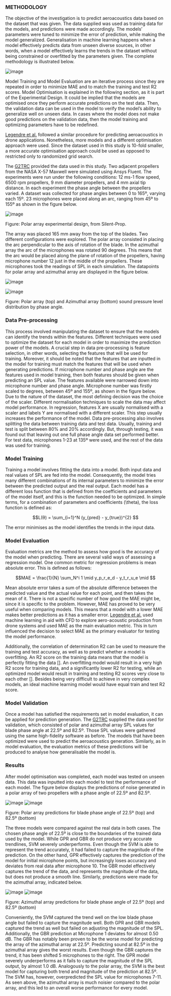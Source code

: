 ### METHODOLOGY
The objective of the investigation is to predict aeroacoustics data based on the dataset that was given. The data supplied was used as training data for the models, and predictions were made accordingly. The models’ parameters were tuned to minimize the error of prediction, while making the model generalized. Generalisation in machine learning happens when a model effectively predicts data from unseen diverse sources, in other words, when a model effectively learns the trends in the dataset without being constrained or overfitted by the parameters given. The complete methodology is illustrated below.


![image](assets/methodology.svg)


Model Training and Model Evaluation are an iterative process since they are repeated in order to minimize MAE and to match the training and test R2 scores. Model Optimisation is explained in the following section, as it is part of the Experimental Design. It could be implied that the models are optimised once they perform accurate predictions on the test data. Then, the validation data can be used in the model to verify the model’s ability to generalize well on unseen data. In cases where the model does not make good predictions on the validation data, then the model training and optimizing parameters have to be redefined.

[Legendre et al.](https://www.researchgate.net/publication/353771519_A_machine_learning-based_methodology_for_computational_aeroacoustics_predictions_of_multi-propeller_drones) followed a similar procedure for predicting aeroacoustics in drone applications. Nonetheless, more models and a different optimisation approach were used. Since the dataset used in this study is 10-fold smaller, a more accurate optimisation approach could be used as opposed to restricted only to randomized grid search.

The [G2TRC](https://www.nottingham.ac.uk/research/groups/gas-turbine-and-transmissions-centre/contact.aspx) provided the data used in this study. Two adjacent propellers from the NASA X-57 Maxwell were simulated using Ansys Fluent. The experiments were run under the following conditions: 12 ms-1 flow speed, 6500 rpm propellers, 9 mm diameter propellers, and 4 mm axial tip distance. In each experiment the phase angle between the propellers varied. A dataset was collected for phase angles between 0 to 165º, varying each 15º. 23 microphones were placed along an arc, ranging from 45º to 155º as shown in the figure below.

![image](assets/microphone_array_silentprop.png)

Figure: Polar array experimental design, from Silent-Prop.

The array was placed 165 mm away from the top of the blades. Two different configurations were explored. The polar array consisted in placing the arc perpendicular to the axis of rotation of the blade. In the azimuthal array the arc of the microphones was rotated 90 degrees. This means that the arc would be placed along the plane of rotation of the propellers, having microphone number 12 just in the middle of the propellers. These microphones took the readings of SPL in each simulation. The datapoints for polar array and azimuthal array are displayed in the figure below. 

 ![image](assets/polar_array.png) 

 ![image](assets/azimuthal_array.png)

Figure: Polar array (top) and Azimuthal array (bottom) sound pressure level distribution by phase angle.

### Data Pre-processing
This process involved manipulating the dataset to ensure that the models can identify the trends within the features. Different techniques were used to optimize the dataset for each model in order to maximize the prediction power of the models. A crucial step in data pre-processing is feature selection, in other words, selecting the features that will be used for training. Moreover, it should be noted that the features that are inputted in the model for training must match the features that will be used when generating predictions. If microphone number and phase angle are the features used in model training, then both features should be given when predicting an SPL value. The features available were narrowed down into microphone number and phase angle. Microphone number was firstly scaled to degrees, between 45º and 155º, as shown in the figure below.
Due to the nature of the dataset, the most defining decision was the choice of the scaler. Different normalisation techniques to scale the data may affect model performance. In regression, features X are usually normalised with a scaler and labels Y are normalised with a different scaler. This step usually increases the performance of the model. Data pre-processing also involves splitting the data between training data and test data. Usually, training and test is split between 80% and 20% accordingly. But, through testing, it was found out that leaving out one full phase angle data set performed better. For test data, microphones 1-23 at 135º were used, and the rest of the data was used for training.

### Model Training
Training a model involves fitting the data into a model. Both input data and real values of SPL are fed into the model. Consequently, the model tries many different combinations of its internal parameters to minimize the error between the predicted output and the real output. Each model has a different loss function that is defined from the coefficients and parameters of the model itself, and this is the function needed to be optimized. In simple terms, for a combination of parameters and coefficients (\theta), the loss function is defined as:

```math
L(θ) = \sum_{i=1}^N  (y_{pred} - y_{true})^{2} 
```


The error minimises as the model identifies the trends in the input data.

### Model Evaluation
Evaluation metrics are the method to assess how good is the accuracy of the model when predicting. There are several valid ways of assessing a regression model. One common metric for regression problems is mean absolute error. This is defined as follows:

```math
MAE =  \frac{1}{N}  \sum_N^i 1  \mid y_p_r_e_d - y_t_r_u_e \mid 
```

Mean absolute error takes a sum of the absolute difference between the predicted value and the actual value for each point, and then takes the mean of it. There is not a specific number of how good the MAE might be, since it is specific to the problem. However, MAE has proved to be very useful when comparing models. This means that a model with a lower MAE makes better predictions as it has a smaller error. [Legendre et al.](https://www.researchgate.net/publication/353771519_A_machine_learning-based_methodology_for_computational_aeroacoustics_predictions_of_multi-propeller_drones) used machine learning in aid with CFD to explore aero-acoustic production from drone systems and used MAE as the main evaluation metric. This in turn influenced the decision to select MAE as the primary evaluator for testing the model performance.

Additionally, the correlation of determination R2 can be used to measure the training and test accuracy, as well as to predict whether a model is overfitting. An R2 score on the training data means that the model is perfectly fitting the data []. An overfitting model would result in a very high R2 score for training data, and a significantly lower R2 for testing, while an optimized model would result in training and testing R2 scores very close to each other []. Besides being very difficult to achieve in very complex models, an ideal machine learning model would have equal train and test R2 score.

### Model Validation
Once a model has satisfied the requirements set in model evaluation, it can be applied for prediction generation. The [G2TRC](https://www.nottingham.ac.uk/research/groups/gas-turbine-and-transmissions-centre/contact.aspx) supplied the data used for validation, which consisted of polar and azimuthal array SPL values for blade phase angle at 22.5º and 82.5º. Those SPL values were gathered using the same high-fidelity software as before. The models that have been optimized were used to predict the aeroacoustics generation. Similarly, as in model evaluation, the evaluation metrics of these predictions will be produced to analyse how generalisable the model is.


### Results
After model optimisation was completed, each model was tested on unseen data. This data was inputted into each model to test the performance of each model. The figure below displays the predictions of noise generated in a polar array of two propellers with a phase angle of 22.5º and 82.5º. 

![image](assets/results_poli_22.png)
![image](assets/results_poli_82.png)

Figure: Polar array predictions for blade phase angle of 22.5º (top) and 82.5º (bottom) 

The three models were compared against the real data in both cases. The chosen phase angle of 22.5º is close to the boundaries of the trained data used by the model. While GPR and GBR do not produce very accurate trendlines, SVM severely underperforms. Even though the SVM is able to represent the trend accurately, it had failed to capture the magnitude of the prediction. On the other hand, GPR effectively captures the prediction of the model for initial microphone points, but increasingly loses accuracy and deviates from real data after microphone 10. The GBR model effectively captures the trend of the data, and represents the magnitude of the data, but does not produce a smooth line.
Similarly, predictions were made for the azimuthal array, indicated below.

![image](assets/results_azi_22.png)
![image](assets/results_azi_82.png)

Figure: Azimuthal array predictions for blade phase angle of 22.5º (top) and 82.5º (bottom)

Conveniently, the SVM captured the trend well on the low blade phase angle but failed to capture the magnitude well. Both GPR and GBR models captured the trend as well but failed on adjusting the magnitude of the SPL. Additionally, the GBR prediction at Microphone 1 deviates for almost 0.50 dB. The GBR has notably been proven to be the worse model for predicting the array of the azimuthal array at 22.5º.
Predicting sound at 82.5º in the azimuthal array gives the worst results. Even though the GBR captures the trend, it has been shifted 5 microphones to the right. The GPR model severely underperforms as it fails to capture the magnitude of the SPL output, by almost 1.0 dB. Analogously to the polar array, the SVM is the best model for capturing both trend and magnitude of the prediction at 82.5º. The SVM has, however, overpredicted the SPL value for microphones 7-11. As seen above, the azimuthal array is much noisier compared to the polar array, and this led to an overall worse performance for every model.